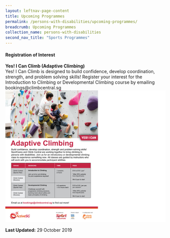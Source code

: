 ```yaml
---
layout: leftnav-page-content
title: Upcoming Programmes
permalink: /persons-with-disabilities/upcoming-programmes/
breadcrumb: Upcoming Programmes
collection_name: persons-with-disabilities
second_nav_title: "Sports Programmes"
---
```


#### Registration of Interest
<P>
  <B>Yes! I Can Climb (Adaptive Climbing)</B><BR>
  Yes! I Can Climb is designed to build confidence, develop coordination, strength, and problem solving skills! Register your interest for the Introduction to Climbing or Developmental Climbing course by emailing bookings@climbcentral.sg<BR>
<img src="/images/YIC-Climbing.jpg" alt="Image" alt="Yes! I Can Climb Registration of Interest Information"></P>


<B>Last Updated:</B> 29 October 2019
